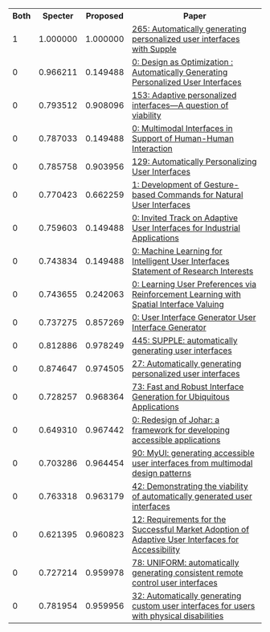 <html><table><tr>
<th>Both</th>
<th>Specter</th>
<th>Proposed</th>
<th>Paper</th>
</tr>
<tr>
<td>1</td>
<td>1.000000</td>
<td>1.000000</td>
<td><a href="https://www.semanticscholar.org/paper/9914c06cd54be391e9171f07a39ec28383f95fa9">265: Automatically generating personalized user interfaces with Supple</a></td>
</tr>
<tr>
<td>0</td>
<td>0.966211</td>
<td>0.149488</td>
<td><a href="https://www.semanticscholar.org/paper/6b2a392b23356896cd284ba4d7157b0064d81db1">0: Design as Optimization : Automatically Generating Personalized User Interfaces</a></td>
</tr>
<tr>
<td>0</td>
<td>0.793512</td>
<td>0.908096</td>
<td><a href="https://www.semanticscholar.org/paper/caa26901c4ebb75cf7a7a1d986e8adff092433a8">153: Adaptive personalized interfaces—A question of viability</a></td>
</tr>
<tr>
<td>0</td>
<td>0.787033</td>
<td>0.149488</td>
<td><a href="https://www.semanticscholar.org/paper/087cdc00a5ff23695846a795b9d86662c38cccfe">0: Multimodal Interfaces in Support of Human-Human Interaction</a></td>
</tr>
<tr>
<td>0</td>
<td>0.785758</td>
<td>0.903956</td>
<td><a href="https://www.semanticscholar.org/paper/985b64bf03e3655112bed87f6aee08fdf6191998">129: Automatically Personalizing User Interfaces</a></td>
</tr>
<tr>
<td>0</td>
<td>0.770423</td>
<td>0.662259</td>
<td><a href="https://www.semanticscholar.org/paper/0c75741b4f917e39d1bd140997c4854bd70295b9">1: Development of Gesture-based Commands for Natural User Interfaces</a></td>
</tr>
<tr>
<td>0</td>
<td>0.759603</td>
<td>0.149488</td>
<td><a href="https://www.semanticscholar.org/paper/a23d1c5da9decc7bd25b907a74bdbd87ef43df6b">0: Invited Track on Adaptive User Interfaces for Industrial Applications</a></td>
</tr>
<tr>
<td>0</td>
<td>0.743834</td>
<td>0.149488</td>
<td><a href="https://www.semanticscholar.org/paper/45a49e9570e8c82cf404b36aaa6657990d9bc5f2">0: Machine Learning for Intelligent User Interfaces Statement of Research Interests</a></td>
</tr>
<tr>
<td>0</td>
<td>0.743655</td>
<td>0.242063</td>
<td><a href="https://www.semanticscholar.org/paper/4685fdd30429c2e8f1ce0cdd84040a87b778abb9">0: Learning User Preferences via Reinforcement Learning with Spatial Interface Valuing</a></td>
</tr>
<tr>
<td>0</td>
<td>0.737275</td>
<td>0.857269</td>
<td><a href="https://www.semanticscholar.org/paper/b2cb501160631a71c7afbc98aec5992d02595d3e">0: User Interface Generator User Interface Generator</a></td>
</tr>
<tr>
<td>0</td>
<td>0.812886</td>
<td>0.978249</td>
<td><a href="https://www.semanticscholar.org/paper/85717945bfaaea5e84353ae940b9aa327db636a2">445: SUPPLE: automatically generating user interfaces</a></td>
</tr>
<tr>
<td>0</td>
<td>0.874647</td>
<td>0.974505</td>
<td><a href="https://www.semanticscholar.org/paper/4112c9688ff12590007ad1d37fa4715a7e3f41ba">27: Automatically generating personalized user interfaces</a></td>
</tr>
<tr>
<td>0</td>
<td>0.728257</td>
<td>0.968364</td>
<td><a href="https://www.semanticscholar.org/paper/8d572c0ba53d407a284a77ea333d26375da0abef">73: Fast and Robust Interface Generation for Ubiquitous Applications</a></td>
</tr>
<tr>
<td>0</td>
<td>0.649310</td>
<td>0.967442</td>
<td><a href="https://www.semanticscholar.org/paper/9b960c1585fb867afce7a6ea044d57481b8b156b">0: Redesign of Johar: a framework for developing accessible applications</a></td>
</tr>
<tr>
<td>0</td>
<td>0.703286</td>
<td>0.964454</td>
<td><a href="https://www.semanticscholar.org/paper/4d494945f0645cefae3dcfc80f9fb6973e0257b3">90: MyUI: generating accessible user interfaces from multimodal design patterns</a></td>
</tr>
<tr>
<td>0</td>
<td>0.763318</td>
<td>0.963179</td>
<td><a href="https://www.semanticscholar.org/paper/753ac8db8459de82563aa19fd167412e6e74298a">42: Demonstrating the viability of automatically generated user interfaces</a></td>
</tr>
<tr>
<td>0</td>
<td>0.621395</td>
<td>0.960823</td>
<td><a href="https://www.semanticscholar.org/paper/f38b5aef7de1f950f4f8257dd16bb9acc16b2fff">12: Requirements for the Successful Market Adoption of Adaptive User Interfaces for Accessibility</a></td>
</tr>
<tr>
<td>0</td>
<td>0.727214</td>
<td>0.959978</td>
<td><a href="https://www.semanticscholar.org/paper/0d7b764fbdb527f96fda3fe8c60c29160d5dc25a">78: UNIFORM: automatically generating consistent remote control user interfaces</a></td>
</tr>
<tr>
<td>0</td>
<td>0.781954</td>
<td>0.959956</td>
<td><a href="https://www.semanticscholar.org/paper/821031d4b93c173a8215129a17a31960351dd646">32: Automatically generating custom user interfaces for users with physical disabilities</a></td>
</tr>
</table></html>
